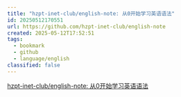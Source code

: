 ```yaml
---
title: "hzpt-inet-club/english-note: 从0开始学习英语语法"
id: 20250512170551
url: https://github.com/hzpt-inet-club/english-note
created: 2025-05-12T17:52:51
tags:
  - bookmark
  - github
  - language/english
classified: false
---
```

[hzpt-inet-club/english-note: 从0开始学习英语语法](https://github.com/hzpt-inet-club/english-note)

